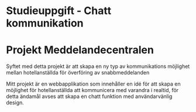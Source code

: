 # Studieuppgift - Chatt kommunikation

# Projekt Meddelandecentralen

Syftet med detta projekt är att skapa en ny typ av kommunikations möjlighet mellan hotellanställda för överföring av snabbmeddelanden

Mitt projekt är en webbapplikation som innehåller en idé för att skapa en möjlighet för hotellanställda att kommunicera med varandra i realtid, för detta ändamål avses att skapa en chatt funktion med användarvänlig design.
